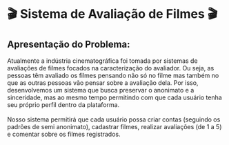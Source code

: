 # 🎬 Sistema de Avaliação de Filmes 🎬
## Apresentação do Problema: 
  Atualmente a indústria cinematográfica foi tomada por sistemas de avaliações de filmes focados na caracterização do avaliador. Ou seja, as pessoas têm avaliado os filmes pensando não só no filme mas também no que as outras pessoas vão pensar sobre a avaliação dela. Por isso, desenvolvemos um sistema que busca preservar o anonimato e a sinceridade, mas ao mesmo tempo permitindo com que cada usuário tenha seu próprio perfil dentro da plataforma. \
  \
  Nosso sistema permitirá que cada usuário possa criar contas (seguindo os padrões de semi anonimato), cadastrar filmes, realizar avaliações (de 1 a 5) e comentar sobre os filmes registrados.
